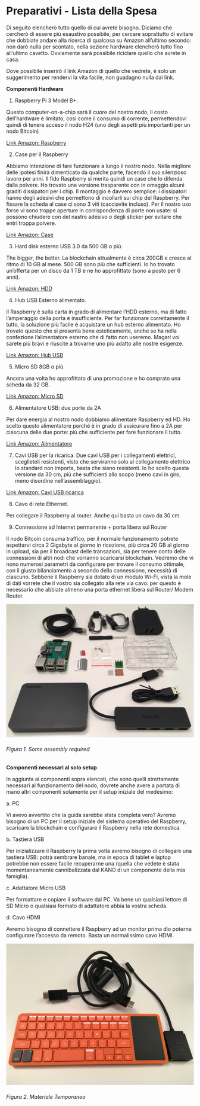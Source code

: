 # Preparativi - Lista della Spesa

Di seguito elencherò tutto quello di cui avrete bisogno. Diciamo che cercherò di
essere più esaustivo possibile, per cercare soprattutto di evitare che dobbiate
andare alla ricerca di qualcosa su Amazon all’ultimo secondo: non darò nulla per
scontato, nella sezione hardware elencherò tutto fino all’ultimo cavetto.
Ovviamente sarà possibile riciclare quello che avrete in casa.

Dove possibile inserirò il link Amazon di quello che vedrete, è solo un
suggerimento per rendervi la vita facile, non guadagno nulla dai link.

**Componenti Hardware**

1.  Raspberry Pi 3 Model B+.

Questo computer-on-a-chip sarà il cuore del nostro nodo, il costo dell’hardware
è limitato, così come il consumo di corrente, permettendovi quindi di tenere
acceso il nodo H24 (uno degli aspetti più importanti per un nodo Bitcoin)

[Link Amazon:
Raspberry](https://www.amazon.it/gp/product/B07BDR5PDW/ref=oh_aui_detailpage_o01_s00?ie=UTF8&psc=1)

2.  Case per il Raspberry

Abbiamo intenzione di fare funzionare a lungo il nostro nodo. Nella migliore
delle ipotesi finirà dimenticato da qualche parte, facendo il suo silenzioso
lavoro per anni. Il fido Raspberry si merita quindi un case che lo difenda dalla
polvere. Ho trovato una versione trasparente con in omaggio alcuni graditi
dissipatori per i chip. Il montaggio è davvero semplice: i dissipatori hanno
degli adesivi che permettono di incollarli sui chip del Raspberry. Per fissare
la scheda al case ci sono 3 viti (cacciavite incluso). Per il nostro uso forse
vi sono troppe aperture in corrispondenza di porte non usate: si possono
chiudere con del nastro adesivo o degli sticker per evitare che entri troppa
polvere.

[Link Amazon:
Case](https://www.amazon.it/gp/product/B00UCSO6SW/ref=oh_aui_detailpage_o01_s00?ie=UTF8&psc=1)

3.  Hard disk esterno USB 3.0 da 500 GB o più.

The bigger, the better. La blockchain attualmente è circa 200GB e cresce al
ritmo di 10 GB al mese. 500 GB sono più che sufficienti. Io ho trovato
un’offerta per un disco da 1 TB e ne ho approfittato (sono a posto per 6 anni).

[Link Amazon:
HDD](https://www.amazon.it/gp/product/B07997KKSK/ref=oh_aui_detailpage_o01_s00?ie=UTF8&psc=1)

4.  Hub USB Esterno alimentato.

Il Raspberry è sulla carta in grado di alimentare l’HDD esterno, ma di fatto
l’amperaggio della porta è insufficiente. Per far funzionare correttamente il
tutto, la soluzione più facile è acquistare un hub esterno alimentato. Ho
trovato questo che si presenta bene esteticamente, anche se ha nella confezione
l’alimentatore esterno che di fatto non useremo. Magari voi sarete più bravi e
riuscite a trovarne uno più adatto alle nostre esigenze.

[Link Amazon: Hub
USB](https://www.amazon.it/gp/product/B0192W3HX8/ref=oh_aui_detailpage_o01_s00?ie=UTF8&psc=1)

5.  Micro SD 8GB o più

Ancora una volta ho approfittato di una promozione e ho comprato una scheda da
32 GB.

[Link Amazon: Micro
SD](https://www.amazon.it/gp/product/B06XFSZGCC/ref=oh_aui_detailpage_o01_s01?ie=UTF8&psc=1)

6.  Alimentatore USB: due porte da 2A

Per dare energia al nostro nodo dobbiamo alimentare Raspberry ed HD. Ho scelto
questo alimentatore perché è in grado di assicurare fino a 2A per ciascuna delle
due porte: più che sufficiente per fare funzionare il tutto.

[Link Amazon:
Alimentatore](https://www.amazon.it/gp/product/B01BELJRBQ/ref=oh_aui_detailpage_o00_s00?ie=UTF8&psc=1)

7.  Cavi USB per la ricarica. Due cavi USB per i collegamenti elettrici,
    sceglieteli resistenti, visto che serviranno solo al collegamento elettrico
    lo standard non importa, basta che siano resistenti. Io ho scelto questa
    versione da 30 cm, più che sufficienti allo scopo (meno cavi in giro, meno
    disordine nell’assemblaggio).

[Link Amazon: Cavi USB
ricarica](https://www.amazon.it/gp/product/B019PZPYK6/ref=oh_aui_detailpage_o00_s00?ie=UTF8&psc=1)

8.  Cavo di rete Ethernet.

   Per collegare il Raspberry al router. Anche qui basta un cavo da 30 cm.

9.  Connessione ad Internet permanente + porta libera sul Router

   Il nodo Bitcoin consuma traffico, per il normale funzionamento potrete
   aspettarvi circa 2 Gigabyte al giorno in ricezione, più circa 20 GB al
   giorno in upload, sia per il broadcast delle transazioni, sia per tenere
  conto delle connessioni di altri nodi che vorranno scaricarsi blockchain.
Vedremo che vi nono numerosi parametri da configurare per trovare il consumo
ottimale, con il giusto bilanciamento a secondo della connessione, necessità
   di ciascuno. Sebbene il Raspberry sia dotato di un modulo Wi-Fi, vista la
   mole di dati vorrete che il vostro sia collegato alla rete via cavo: per
   questo è necessario che abbiate almeno una porta ethernet libera sul Router/
   Modem Router.

![Some assembly required](/images/001.SomeAssemblyRequired.jpeg)


###### Figura 1. Some assembly required ######

**Componenti necessari al solo setup**

   In aggiunta ai componenti sopra elencati, che sono quelli strettamente
  necessari al funzionamento del nodo, dovrete anche avere a portata di mano
   altri componenti solamente per il setup iniziale del medesimo:

a.  PC

   Vi avevo avvertito che la guida sarebbe stata completa vero? Avremo bisogno
   di un PC per il setup iniziale del sistema operativo del Raspberry,
   scaricare la blockchain e configurare il Raspberry nella rete domestica.

b.  Tastiera USB

  Per inizializzare il Raspberry la prima volta avremo bisogno di collegare
   una tastiera USB: potrà sembrare banale, ma in epoca di tablet e laptop
   potrebbe non essere facile recuperarne una (quella che vedete è stata
   momentaneamente cannibalizzata dal KANO di un componente della mia
   famiglia).

c.  Adattatore Micro USB

   Per formattare e copiare il software dal PC. Va bene un qualsiasi lettore di
   SD Micro o qualsiasi formato di adattatore abbia la vostra scheda.

d.  Cavo HDMI

Avremo bisogno di connettere il Raspberry ad un monitor prima dio poterne
configurare l’accesso da remoto. Basta un normalissimo cavo HDMI.





![Qualche pezzo extra](/images/002.MaterialeTemporaneo.jpg)


###### Figura 2. Materiale Temporaneo ######
